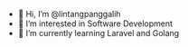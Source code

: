 - 👋 Hi, I’m @lintangpanggalih
- 👀 I’m interested in Software Development
- 🌱 I’m currently learning Laravel and Golang

<!---
lintangpanggalih/lintangpanggalih is a ✨ special ✨ repository because its `README.md` (this file) appears on your GitHub profile.
You can click the Preview link to take a look at your changes.
--->

